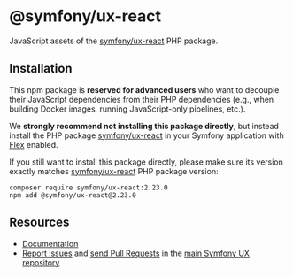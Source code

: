 # @symfony/ux-react

JavaScript assets of the [symfony/ux-react](https://packagist.org/packages/symfony/ux-react) PHP package.

## Installation

This npm package is **reserved for advanced users** who want to decouple their JavaScript dependencies from their PHP dependencies (e.g., when building Docker images, running JavaScript-only pipelines, etc.).

We **strongly recommend not installing this package directly**, but instead  install the PHP package [symfony/ux-react](https://packagist.org/packages/symfony/ux-react) in your Symfony application with [Flex](https://github.com/symfony/flex) enabled.

If you still want to install this package directly, please make sure its version exactly matches [symfony/ux-react](https://packagist.org/packages/symfony/ux-react) PHP package version:
```shell
composer require symfony/ux-react:2.23.0
npm add @symfony/ux-react@2.23.0
```

## Resources

-   [Documentation](https://symfony.com/bundles/ux-react/current/index.html)
-   [Report issues](https://github.com/symfony/ux/issues) and
    [send Pull Requests](https://github.com/symfony/ux/pulls)
    in the [main Symfony UX repository](https://github.com/symfony/ux)
